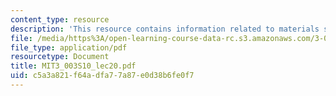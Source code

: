 ```yaml
---
content_type: resource
description: 'This resource contains information related to materials section. '
file: /media/https%3A/open-learning-course-data-rc.s3.amazonaws.com/3-003-principles-of-engineering-practice-spring-2010/c5a3a821f64adfa77a87e0d38b6fe0f7_MIT3_003S10_lec20.pdf
file_type: application/pdf
resourcetype: Document
title: MIT3_003S10_lec20.pdf
uid: c5a3a821-f64a-dfa7-7a87-e0d38b6fe0f7
---
```

